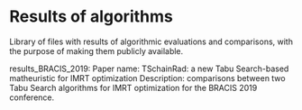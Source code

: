 # Results of algorithms
Library of files with results of algorithmic evaluations and comparisons, with the purpose of making them publicly available.

results_BRACIS_2019:
  Paper name: TSchainRad: a new Tabu Search-based matheuristic for IMRT optimization
  Description: comparisons between two Tabu Search algorithms for IMRT optimization for the BRACIS 2019 conference.
